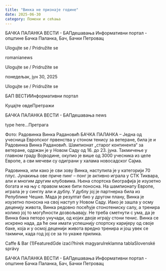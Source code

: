 ```yaml
---
title: "Винка не признаје године"
date: 2025-06-30
category: Помени и сећања
---
```


БАЧКА ПАЛАНКА ВЕСТИ - БАПдешавања Информативни портал - општине Бачка Паланка, Бач, Бачки Петровац

Ulogujte se / Pridružite se

romanianews

Ulogujte se / Pridružite se

понедељак, јун 30, 2025

Ulogujte se / Pridružite se

БАП ВЕСТИИнформативни портал

Куцајте овдеПретражи

БАЧКА ПАЛАНКА ВЕСТИ - БАПдешавања news

type here...Претрага

Фото: Радовинка Винка Радановић
            БАЧКА ПАЛАНКА – Једна од учесница Европског првенства у стоном тенису за ветеране, била је и Радовинка Винка Радановић. Шампионат „старог континента“ за ветеране, одржан је у Новом Саду од 16. до 23. јуна. Такмичење у главном граду Војводине, окупио је више од 3000 учесника из целе Европе, а сви мечеви су одиграни у халама новосадског Сајма.

Радовинка, или како је сви зову Винка, наступила је у категорији 70 плус. Јунакиња ове приче пинг – понг је активно играла у СТК Тиквара, али и многим другим клубовима. Њена спортска биографија је изузетно богата и на њу с правом може бити поносна.
На шампионату Европе, играла је у синглу али и дублу. У дублу јој је партнерка била из Републике Чешке. Мада је резултат био у другом плану, Винка је изузетно поносна на свој наступ у Новом Саду. Иако је зашла у осму деценију живота, Винка редовно посећује стонотениску салу, а тренира колико јој то могућности дозвољавају. Не треба сметнути с ума, да је Винка бака петоро унучади, од којих двоје играју стони тенис. Винка се искрено нада, да ће они имати успешнију спортску каријеру од своје баке, која и у осмој деценији живота вредно тренира и још увек се такмичи, када год јој се за то укаже прилика.

Caffe & Bar (1)FeaturedGde izaći?hírek magyarulreklamna tablaSlovenské správy

БАЧКА ПАЛАНКА ВЕСТИ - БАПдешавања Информативни портал - општине Бачка Паланка, Бач, Бачки Петровац
